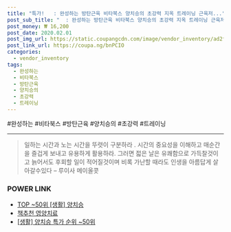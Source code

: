 ```yaml
--- 
title: "특가!   : 완성하는 방탄근육 비타북스 양치승의 초강력 지옥 트레이닝 근육저..." 
post_sub_title: "  : 완성하는 방탄근육 비타북스 양치승의 초강력 지옥 트레이닝 근육저승사자 100" 
post_money: ₩ 16,200 
post_date: 2020.02.01 
post_img_url: https://static.coupangcdn.com/image/vendor_inventory/ad2f/3cbf094bd2af4eb4aa85cdc2f3c5da5f095194cc370e654219e74bda3951.jpg 
post_link_url: https://coupa.ng/bnPCIO 
categories: 
  - vendor_inventory 
tags: 
  - 완성하는 
  - 비타북스 
  - 방탄근육 
  - 양치승의 
  - 초강력 
  - 트레이닝 
--- 
```

  #완성하는 #비타북스 #방탄근육 #양치승의 #초강력 #트레이닝 
<hr> 

> 일하는 시간과 노는 시간을 뚜렷이 구분하라 . 시간의 중요성을 이해하고 매순간을 즐겁게 보내고 유용하게 활용하라. 그러면 젋은 날은 유쾌함으로 가득찰것이고 늙어서도 후회할 일이 적어질것이며 비록 가난할 때라도 인생을 아름답게 살아갈수있다  – 루이사 메이올콧 


### POWER LINK

* <a href="https://blog.naver.com/an0733/221792731979" target="_blank"> TOP ~50위 [생활] 양치승</a>
* <a href="https://blog.naver.com/fasyy4321/221791191020" target="_blank">책추천 영양치료</a>
* <a href="https://blog.naver.com/sakai111/221792731998" target="_blank"> [생활] 양치승 특가 순위 ~50위</a>

